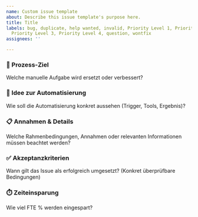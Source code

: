 ```yaml
---
name: Custom issue template
about: Describe this issue template's purpose here.
title: Title
labels: bug, duplicate, help wanted, invalid, Priority Level 1, Priority Level 2,
  Priority Level 3, Priority Level 4, question, wontfix
assignees: ''

---
```


### 🎯 Prozess-Ziel
Welche manuelle Aufgabe wird ersetzt oder verbessert?

### 🧠 Idee zur Automatisierung
Wie soll die Automatisierung konkret aussehen (Trigger, Tools, Ergebnis)?

### 📋 Annahmen & Details
Welche Rahmenbedingungen, Annahmen oder relevanten Informationen müssen beachtet werden?

### ✅ Akzeptanzkriterien
Wann gilt das Issue als erfolgreich umgesetzt? (Konkret überprüfbare Bedingungen)

### ⏱️ Zeiteinsparung  
Wie viel FTE % werden eingespart?

